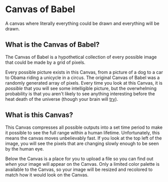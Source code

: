# Canvas of Babel

A canvas where literally everything could be drawn and everything will be drawn.

## What is the Canvas of Babel?

The Canvas of Babel is a hypothetical collection of every possible image that could be made by a grid of pixels.

Every possible picture exists in this Canvas, from a picture of a dog to a car to Obama riding a unicycle in a circus. The original Canvas of Babel was a randomly generated array of pixels. Every time you look at this Canvas, it is *possible* that you will see some intelligible picture, but the overwhelming probability is that you aren't likely to see anything interesting before the heat death of the universe (though your brain will [try](https://www.reddit.com/r/BabelForum/comments/164amig/almost_looks_like_a_fly/)).

## What is this Canvas?

This Canvas compresses all possible outputs into a set time period to make it possible to see the full range within a human lifetime. Unfortunately, this means the canvas moves unbelievably fast. If you look at the top left of the image, you will see the pixels that are changing slowly enough to be seen by the human eye.

Below the Canvas is a place for you to upload a file so you can find out *when* your image will appear on the Canvas. Only a limited color palette is available to the Canvas, so your image will be resized and recolored to match how it would look on the Canvas.